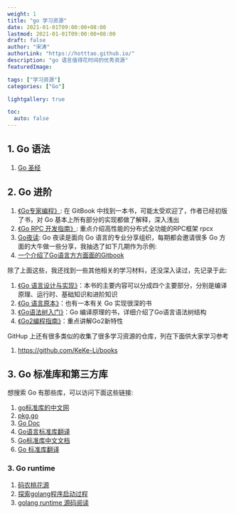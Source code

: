 ```yaml
---
weight: 1
title: "go 学习资源"
date: 2021-01-01T09:00:00+08:00
lastmod: 2021-01-01T09:00:00+08:00
draft: false
author: "宋涛"
authorLink: "https://hotttao.github.io/"
description: "go 语言值得花时间的优秀资源"
featuredImage: 

tags: ["学习资源"]
categories: ["Go"]

lightgallery: true

toc:
  auto: false
---
```



## 1. Go 语法
1. [Go 圣经](https://book.douban.com/subject/27044219/)

## 2. Go 进阶
1. [《Go专家编程》](https://book.douban.com/subject/35144587/): 在 GitBook 中找到一本书，可能太受欢迎了，作者已经初版了书，对 Go 基本上所有部分的实现都做了解释，深入浅出
2. [《Go RPC 开发指南》](http://www.topgoer.com/): 重点介绍高性能的分布式全功能的RPC框架 rpcx
3. [Go夜读](): Go 夜读是面向 Go 语言的专业分享组织，每期都会邀请很多 Go 方面的大牛做一些分享，我抽选了如下几期作为示例:
4. [一个介绍了Go语言方方面面的Gitbook](http://www.topgoer.com/)

除了上面这些，我还找到一些其他相关的学习材料，还没深入读过，先记录于此:
1. [《Go 语言设计与实现》](https://draveness.me/golang/)：本书的主要内容可以分成四个主要部分，分别是编译原理、运行时、基础知识和进阶知识
1. [《Go 语言原本》](https://golang.design/under-the-hood/)：也有一本有关 Go 实现很深的书
1. [《Go语法树入门》](https://github.com/chai2010/go-ast-book)：Go 编译原理的书，详细介绍了Go语言语法树结构
1. [《Go2编程指南》](https://github.com/chai2010/go2-book)：重点讲解Go2新特性

GitHup 上还有很多类似的收集了很多学习资源的仓库，列在下面供大家学习参考
1. https://github.com/KeKe-Li/books

## 3. Go 标准库和第三方库
想搜索 Go 有那些库，可以访问下面这些链接:
1. [go标准库的中文网](https://studygolang.com/pkgdoc)
2. [pkg.go](https://pkg.go.dev/)
3. [Go Doc](https://godoc.org/)
4. [Go语言标准库翻译](https://books.studygolang.com/The-Golang-Standard-Library-by-Example/)
5. [Go标准库中文文档](http://cngolib.com/)
6. [Go 标准库翻译](https://wizardforcel.gitbooks.io/golang-stdlib-ref/content/108.html)

### 3. Go runtime
1. [码农桃花源](https://qcrao91.gitbook.io/go/bian-yi-he-lian-jie/go-cheng-xu-qi-dong-guo-cheng-shi-zen-yang-de)
2. [探索golang程序启动过程](https://cbsheng.github.io/posts/%E6%8E%A2%E7%B4%A2golang%E7%A8%8B%E5%BA%8F%E5%90%AF%E5%8A%A8%E8%BF%87%E7%A8%8B/)
3. [golang runtime 源码阅读](https://github.com/zboya/golang_runtime_reading)